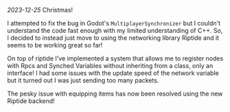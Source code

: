 *2023-12-25* Christmas!

I attempted to fix the bug in Godot's `MultiplayerSynchronizer` but I couldn't understand the code fast enough with my limited understanding of C++. So, I decided to instead just move to using the networking library Riptide and it seems to be working great so far!

On top of riptide I've implemented a system that allows me to register nodes with Rpcs and Synched Variables without inheriting from a class, only an interface! I had some issues with the update speed of the network variable but it turned out I was just sending too many packets.

The pesky issue with equipping items has now been resolved using the new Riptide backend!